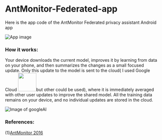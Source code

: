 # AntMonitor-Federated-app
Here is the app code of the AntMonitor Federated privacy assistant Android app




![App image](app_image.PNG)


### How it works:

  Your device downloads the current model, improves it by learning from data on your phone, and then summarizes the changes as a small focused update. Only this update to the model is sent to the cloud( I used Google Cloud <img src="https://www.gstatic.com/devrel-devsite/prod/ve312520032ba2ac0c4d23f7b46fc670cbbe051886a2d1f04563a5e4768ad9787/cloud/images/cloud-logo.svg" width="60">but other could be used), where it is immediately averaged with other user updates to improve the shared model. All the training data remains on your device, and no individual updates are stored in the cloud.
  
  
![Image of googleAI](https://1.bp.blogspot.com/-K65Ed68KGXk/WOa9jaRWC6I/AAAAAAAABsM/gglycD_anuQSp-i67fxER1FOlVTulvV2gCLcB/s1600/FederatedLearning_FinalFiles_Flow%2BChart1.png)


### References: 

 (1)[AntMonitor 2016](https://athinagroup.eng.uci.edu/projects/antmonitor/)



